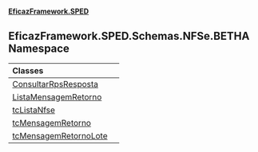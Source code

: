 #### [EficazFramework.SPED](EficazFrameworkSPED.md 'EficazFramework SPED')

## EficazFramework.SPED.Schemas.NFSe.BETHA Namespace

| Classes | |
| :--- | :--- |
| [ConsultarRpsResposta](EficazFramework.SPED.Schemas.NFSe.BETHA/ConsultarRpsResposta.md 'EficazFramework.SPED.Schemas.NFSe.BETHA.ConsultarRpsResposta') | |
| [ListaMensagemRetorno](EficazFramework.SPED.Schemas.NFSe.BETHA/ListaMensagemRetorno.md 'EficazFramework.SPED.Schemas.NFSe.BETHA.ListaMensagemRetorno') | |
| [tcListaNfse](EficazFramework.SPED.Schemas.NFSe.BETHA/tcListaNfse.md 'EficazFramework.SPED.Schemas.NFSe.BETHA.tcListaNfse') | |
| [tcMensagemRetorno](EficazFramework.SPED.Schemas.NFSe.BETHA/tcMensagemRetorno.md 'EficazFramework.SPED.Schemas.NFSe.BETHA.tcMensagemRetorno') | |
| [tcMensagemRetornoLote](EficazFramework.SPED.Schemas.NFSe.BETHA/tcMensagemRetornoLote.md 'EficazFramework.SPED.Schemas.NFSe.BETHA.tcMensagemRetornoLote') | |
